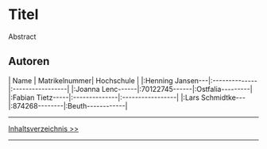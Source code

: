 # Titel
Abstract

## Autoren
| Name             | Matrikelnummer| Hochschule       | 
|:Henning Jansen---|:--------------|:-----------------|
|:Joanna Lenc------|:70122745------|:Ostfalia---------|
|:Fabian Tietz-----|:--------------|:-----------------|
|:Lars Schmidtke---|:874268--------|:Beuth------------|

***
[Inhaltsverzeichnis >>](02_toc.md)
***
